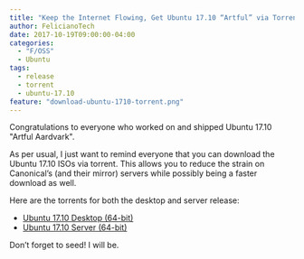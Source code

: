 ```yaml
---
title: "Keep the Internet Flowing, Get Ubuntu 17.10 “Artful” via Torrent"
author: FelicianoTech
date: 2017-10-19T09:00:00-04:00
categories:
  - "F/OSS"
  - Ubuntu
tags:
  - release
  - torrent
  - ubuntu-17.10
feature: "download-ubuntu-1710-torrent.png"
---
```

Congratulations to everyone who worked on and shipped Ubuntu 17.10 "Artful Aardvark".

As per usual, I just want to remind everyone that you can download the Ubuntu 17.10 ISOs via torrent. This allows you to reduce the strain on Canonical’s (and their mirror) servers while possibly being a faster download as well.

Here are the torrents for both the desktop and server release:

- [Ubuntu 17.10 Desktop (64-bit)][1] 
- [Ubuntu 17.10 Server (64-bit)][2]
  
Don’t forget to seed! I will be.

[1]: http://releases.ubuntu.com/17.10/ubuntu-17.10-desktop-amd64.iso.torrent
[2]: http://releases.ubuntu.com/17.10/ubuntu-17.10-server-amd64.iso.torrent

